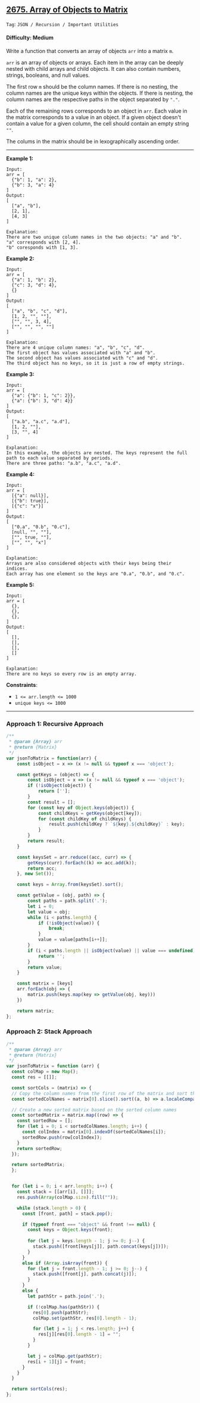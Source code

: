 ## [2675. Array of Objects to Matrix](https://leetcode.com/problems/array-of-objects-to-matrix)

```Tag```: ```JSON / Recursion / Important Utilities```

#### Difficulty: Medium

Write a function that converts an array of objects ```arr``` into a matrix ```m```.

```arr``` is an array of objects or arrays. Each item in the array can be deeply nested with child arrays and child objects. It can also contain numbers, strings, booleans, and null values.

The first row ```m``` should be the column names. If there is no nesting, the column names are the unique keys within the objects. If there is nesting, the column names are the respective paths in the object separated by ```"."```.

Each of the remaining rows corresponds to an object in ```arr```. Each value in the matrix corresponds to a value in an object. If a given object doesn't contain a value for a given column, the cell should contain an empty string ```""```.

The colums in the matrix should be in lexographically ascending order.

---

__Example 1:__
```
Input:
arr = [
  {"b": 1, "a": 2},
  {"b": 3, "a": 4}
]
Output: 
[
  ["a", "b"],
  [2, 1],
  [4, 3]
]

Explanation:
There are two unique column names in the two objects: "a" and "b".
"a" corresponds with [2, 4].
"b" coresponds with [1, 3].
```

__Example 2:__
```
Input: 
arr = [
  {"a": 1, "b": 2},
  {"c": 3, "d": 4},
  {}
]
Output: 
[
  ["a", "b", "c", "d"],
  [1, 2, "", ""],
  ["", "", 3, 4],
  ["", "", "", ""]
]

Explanation:
There are 4 unique column names: "a", "b", "c", "d".
The first object has values associated with "a" and "b".
The second object has values associated with "c" and "d".
The third object has no keys, so it is just a row of empty strings.
```

__Example 3:__
```
Input: 
arr = [
  {"a": {"b": 1, "c": 2}},
  {"a": {"b": 3, "d": 4}}
]
Output: 
[
  ["a.b", "a.c", "a.d"],
  [1, 2, ""],
  [3, "", 4]
]

Explanation:
In this example, the objects are nested. The keys represent the full path to each value separated by periods.
There are three paths: "a.b", "a.c", "a.d".
```

__Example 4:__
```
Input: 
arr = [
  [{"a": null}],
  [{"b": true}],
  [{"c": "x"}]
]
Output: 
[
  ["0.a", "0.b", "0.c"],
  [null, "", ""],
  ["", true, ""],
  ["", "", "x"]
]

Explanation:
Arrays are also considered objects with their keys being their indices.
Each array has one element so the keys are "0.a", "0.b", and "0.c".
```

__Example 5:__
```
Input: 
arr = [
  {},
  {},
  {},
]
Output: 
[
  [],
  [],
  [],
  []
]

Explanation:
There are no keys so every row is an empty array.
```

__Constraints__:

- ```1 <= arr.length <= 1000```
- ```unique keys <= 1000```

---

### Approach 1: Recursive Approach

```JavaScript
/**
 * @param {Array} arr
 * @return {Matrix}
 */
var jsonToMatrix = function(arr) {
    const isObject = x => (x != null && typeof x === 'object');

    const getKeys = (object) => {
        const isObject = x => (x != null && typeof x === 'object');
        if (!isObject(object)) {
            return [''];
        }
        const result = [];
        for (const key of Object.keys(object)) {
            const childKeys = getKeys(object[key]);
            for (const childKey of childKeys) {
                result.push(childKey ? `${key}.${childKey}` : key);
            }
        }
        return result;
    }

    const keysSet = arr.reduce((acc, curr) => {
        getKeys(curr).forEach((k) => acc.add(k));
        return acc;
    }, new Set());

    const keys = Array.from(keysSet).sort();

    const getValue = (obj, path) => {
        const paths = path.split('.');
        let i = 0;
        let value = obj;
        while (i < paths.length) {
            if (!isObject(value)) {
                break;
            }
            value = value[paths[i++]];
        }
        if (i < paths.length || isObject(value) || value === undefined) {
            return '';
        }
        return value;
    }

    const matrix = [keys]
    arr.forEach(obj => {
        matrix.push(keys.map(key => getValue(obj, key)))
    })

    return matrix;
};
```

### Approach 2: Stack Approach

```JavaScript
/**
 * @param {Array} arr
 * @return {Matrix}
 */
var jsonToMatrix = function (arr) {
  const colMap = new Map();
  const res = [[]];

  const sortCols = (matrix) => {
  // Copy the column names from the first row of the matrix and sort them using localeCompare
  const sortedColNames = matrix[0].slice().sort((a, b) => a.localeCompare(b));

  // Create a new sorted matrix based on the sorted column names
  const sortedMatrix = matrix.map((row) => {
    const sortedRow = [];
    for (let i = 0; i < sortedColNames.length; i++) {
      const colIndex = matrix[0].indexOf(sortedColNames[i]);
      sortedRow.push(row[colIndex]);
    }
    return sortedRow;
  });

  return sortedMatrix;
  };


  for (let i = 0; i < arr.length; i++) {
    const stack = [[arr[i], []]];
    res.push(Array(colMap.size).fill(""));

    while (stack.length > 0) {
      const [front, path] = stack.pop();

      if (typeof front === "object" && front !== null) {
        const keys = Object.keys(front);
        
        for (let j = keys.length - 1; j >= 0; j--) {
          stack.push([front[keys[j]], path.concat(keys[j])]);
        }
      } 
      else if (Array.isArray(front)) {
        for (let j = front.length - 1; j >= 0; j--) {
          stack.push([front[j], path.concat(j)]);
        }
      } 
      else {
        let pathStr = path.join('.');

        if (!colMap.has(pathStr)) {
          res[0].push(pathStr);
          colMap.set(pathStr, res[0].length - 1);

          for (let j = 1; j < res.length; j++) {
            res[j][res[0].length - 1] = "";
          }
        }

        let j = colMap.get(pathStr);
        res[i + 1][j] = front;
      }
    }
  }

  return sortCols(res);
};
```
